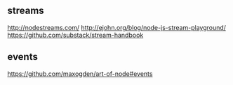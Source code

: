 ## streams

http://nodestreams.com/
http://ejohn.org/blog/node-js-stream-playground/
https://github.com/substack/stream-handbook

## events

https://github.com/maxogden/art-of-node#events
